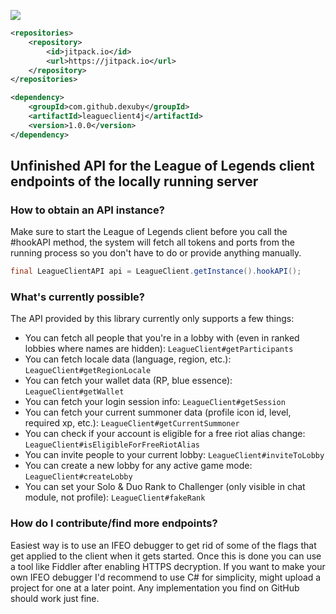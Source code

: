 [![](https://jitpack.io/v/dexuby/leagueclient4j.svg)](https://jitpack.io/#dexuby/leagueclient4j)
```xml
<repositories>
    <repository>
        <id>jitpack.io</id>
        <url>https://jitpack.io</url>
    </repository>
</repositories>

<dependency>
    <groupId>com.github.dexuby</groupId>
    <artifactId>leagueclient4j</artifactId>
    <version>1.0.0</version>
</dependency>
```
## Unfinished API for the League of Legends client endpoints of the locally running server

### How to obtain an API instance?
Make sure to start the League of Legends client before you call the #hookAPI method,
the system will fetch all tokens and ports from the running process so you don't have to
do or provide anything manually.
```java
final LeagueClientAPI api = LeagueClient.getInstance().hookAPI();
```

### What's currently possible?
The API provided by this library currently only supports a few things:
- You can fetch all people that you're in a lobby with (even in ranked lobbies where names are hidden): `LeagueClient#getParticipants`
- You can fetch locale data (language, region, etc.): `LeagueClient#getRegionLocale`
- You can fetch your wallet data (RP, blue essence): `LeagueClient#getWallet`
- You can fetch your login session info: `LeagueClient#getSession`
- You can fetch your current summoner data (profile icon id, level, required xp, etc.): `LeagueClient#getCurrentSummoner`
- You can check if your account is eligible for a free riot alias change: `LeagueClient#isEligibleForFreeRiotAlias`
- You can invite people to your current lobby: `LeagueClient#inviteToLobby`
- You can create a new lobby for any active game mode: `LeagueClient#createLobby`
- You can set your Solo & Duo Rank to Challenger (only visible in chat module, not profile): `LeagueClient#fakeRank`

### How do I contribute/find more endpoints?
Easiest way is to use an IFEO debugger to get rid of some of the flags that get applied to the client when it gets started.
Once this is done you can use a tool like Fiddler after enabling HTTPS decryption. If you want to make your own IFEO debugger
I'd recommend to use C# for simplicity, might upload a project for one at a later point. Any implementation you find on GitHub
should work just fine.
